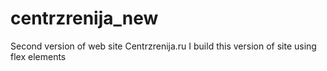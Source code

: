 # centrzrenija_new
Second version of web site Centrzrenija.ru
I build this version of site using flex elements
